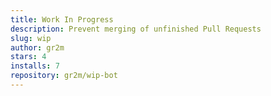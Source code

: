 ```yaml
---
title: Work In Progress
description: Prevent merging of unfinished Pull Requests
slug: wip
author: gr2m
stars: 4
installs: 7
repository: gr2m/wip-bot
---
```

